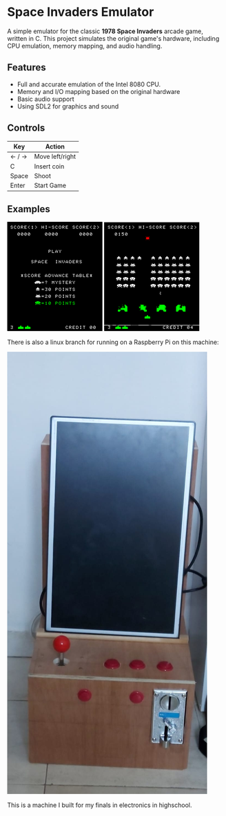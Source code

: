 # Space Invaders Emulator

A simple emulator for the classic **1978 Space Invaders** arcade game, written in C. This project simulates the original game's hardware, including CPU emulation, memory mapping, and audio handling.

## Features

- Full and accurate emulation of the Intel 8080 CPU.
- Memory and I/O mapping based on the original hardware
- Basic audio support
- Using SDL2 for graphics and sound

## Controls

| Key | Action |
|----------|----------|
| ← / →   | Move left/right|
| C  | Insert coin   |
| Space | Shoot |
| Enter | Start Game|

## Examples

![pic1](Assets/pic1.png) ![pic2](Assets/pic2.png)

There is also a linux branch for running on a Raspberry Pi on this machine:

![pic3](Assets/Arcade%20machine.jpg)

This is a machine I built for my finals in electronics in highschool.